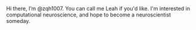 Hi there, I’m @zqh1007. You can call me Leah if you'd like. I'm interested in computational neuroscience, and hope to become a neuroscientist someday.
